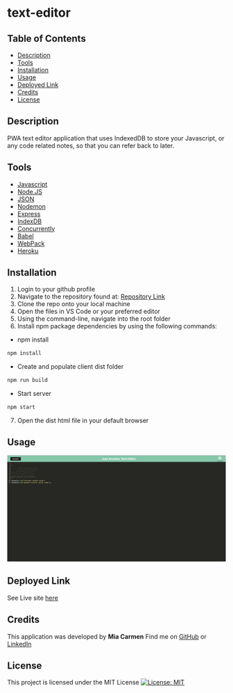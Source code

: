 # text-editor

## Table of Contents

- [Description](#description)
- [Tools](#tools)
- [Installation](#installation)
- [Usage](#usage)
- [Deployed Link](#deployedlink)
- [Credits](#credits)
- [License](#License)


## Description

PWA text editor application that uses IndexedDB to store your Javascript, or any code related notes, so that you can refer back to later. 

## Tools

* [Javascript](https://developer.mozilla.org/en-US/docs/Web/JavaScript)
* [Node.JS](https://nodejs.org/en/)
* [JSON](https://www.npmjs.com/package/json)
* [Nodemon](https://www.npmjs.com/package/nodemon)
* [Express](https://www.npmjs.com/package/express)
* [IndexDB](https://developer.mozilla.org/en-US/docs/Web/API/IndexedDB_API)
* [Concurrently](https://www.npmjs.com/package/concurrently)
* [Babel](https://babeljs.io/setup)
* [WebPack](https://webpack.js.org/)
* [Heroku](https://www.heroku.com/nodejs)


## Installation

1. Login to your github profile
2. Navigate to the repository found at: [Repository Link](https://github.com/Miacarmen/jest-editor)
3. Clone the repo onto your local machine
4. Open the files in VS Code or your preferred editor
5. Using the command-line, navigate into the root folder
6. Install npm package dependencies by using the following commands:

* npm install
```bash
npm install
```

* Create and populate client dist folder
```bash
npm run build
```

* Start server
```bash
npm start
```
7. Open the dist html file in your default browser


## Usage

![screenshot](/jest.png)


## Deployed Link

See Live site [here](https://git.heroku.com/no-one-will-ever-use-this.git)


## Credits

This application was developed by **Mia Carmen**
Find me on [GitHub](https://github.com/Miacarmen) 
or [LinkedIn](https://www.linkedin.com/in/mia-carmen-7750a6b8/)


## License 

This project is licensed under the MIT License 
[![License: MIT](https://img.shields.io/badge/License-MIT-blue.svg)](https://opensource.org/licenses/MIT)